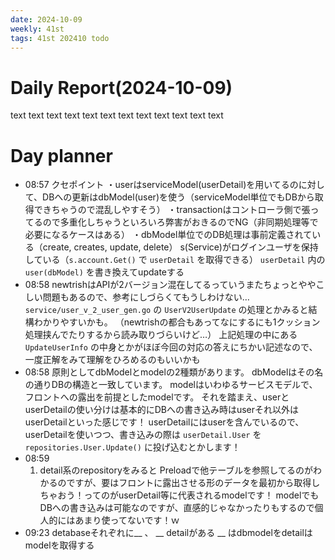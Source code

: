 ```yaml
---
date: 2024-10-09
weekly: 41st
tags: 41st 202410 todo
---
```

# Daily Report(2024-10-09)
text text text text text text text text text text text text
# Day planner

- 08:57 
	クセポイント 
	・userはserviceModel(userDetail)を用いてるのに対して、DBへの更新はdbModel(user)を使う（serviceModel単位でもDBから取得できちゃうので混乱しやすそう） 
	・transactionはコントローラ側で張ってるので多重化しちゃうといろいろ弊害がおきるのでNG（非同期処理等で必要になるケースはある） 
	・dbModel単位でのDB処理は事前定義されている（create, creates, update, delete） s(Service)がログインユーザを保持している（`s.account.Get()` で `userDetail` を取得できる）
	`userDetail` 内の `user(dbModel)` を書き換えてupdateする
- 08:58 newtrishはAPIが2バージョン混在してるっていうまたちょっとややこしい問題もあるので、参考にしづらくてもうしわけない… `service/user_v_2_user_gen.go` の `UserV2UserUpdate` の処理とかみると結構わかりやすいかも。 （newtrishの都合もあってなにするにも1クッション処理挟んでたりするから読み取りづらいけど…） 上記処理の中にある `UpdateUserInfo` の中身とかがほぼ今回の対応の答えにちかい記述なので、一度正解をみて理解をひろめるのもいいかも 
- 08:58 原則としてdbModelとmodelの2種類があります。 dbModelはその名の通りDBの構造と一致しています。 modelはいわゆるサービスモデルで、フロントへの露出を前提としたmodelです。 それを踏まえ、userとuserDetailの使い分けは基本的にDBへの書き込み時はuserそれ以外はuserDetailといった感じです！ userDetailにはuserを含んでいるので、userDetailを使いつつ、書き込みの際は `userDetail.User` を `repositories.User.Update()` に投げ込むとかします！ 
- 08:59 
	1. detail系のrepositoryをみると Preloadで他テーブルを参照してるのがわかるのですが、要はフロントに露出させる形のデータを最初から取得しちゃおう！ってのがuserDetail等に代表されるmodelです！ modelでもDBへの書き込みは可能なのですが、直感的じゃなかったりもするので個人的にはあまり使ってないです！ｗ 
- 09:23 
	detabaseそれぞれに__ 、 __ detailがある
	__ はdbmodelをdetailはmodelを取得する 